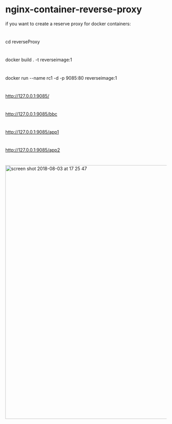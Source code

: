 # nginx-container-reverse-proxy
if you want to create a reserve proxy for docker containers:

#
cd reverseProxy
#
docker build . -t reverseimage:1
#
docker run --name rc1 -d -p 9085:80 reverseimage:1
#
http://127.0.0.1:9085/
#
http://127.0.0.1:9085/bbc
#
http://127.0.0.1:9085/app1
#
http://127.0.0.1:9085/app2

#

<img width="790" alt="screen shot 2018-08-03 at 17 25 47" src="https://user-images.githubusercontent.com/20526165/43651626-2b8037d0-9743-11e8-9040-ffd1bd969f58.png">
